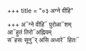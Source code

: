 +++
title = "०३ अग्ने वीहि"

+++
अ᳓ग्ने वीहि᳓ पुरोळा᳓शम्  
आ᳓हुतं तिरो᳓अह्नियम्  
स᳓हसः सूनु᳓र् असि अध्वरे᳓ हितः᳓